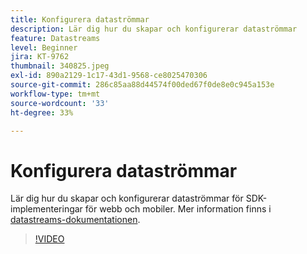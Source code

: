 ```yaml
---
title: Konfigurera dataströmmar
description: Lär dig hur du skapar och konfigurerar dataströmmar
feature: Datastreams
level: Beginner
jira: KT-9762
thumbnail: 340825.jpeg
exl-id: 890a2129-1c17-43d1-9568-ce8025470306
source-git-commit: 286c85aa88d44574f00ded67f0de8e0c945a153e
workflow-type: tm+mt
source-wordcount: '33'
ht-degree: 33%

---
```


# Konfigurera dataströmmar

Lär dig hur du skapar och konfigurerar dataströmmar för SDK-implementeringar för webb och mobiler. Mer information finns i [datastreams-dokumentationen](https://experienceleague.adobe.com/docs/experience-platform/edge/fundamentals/datastreams.html?lang=sv-SE).

>[!VIDEO](https://video.tv.adobe.com/v/340825?learn=on&enablevpops)
